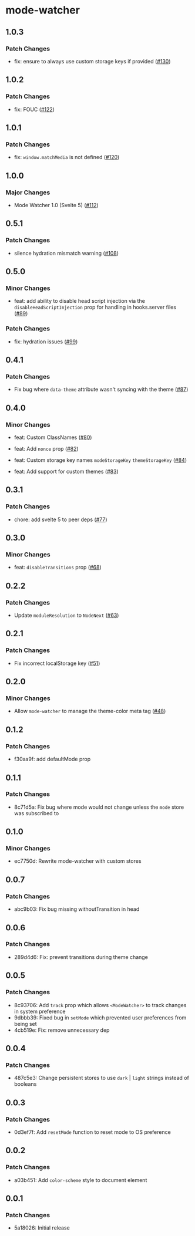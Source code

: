 # mode-watcher

## 1.0.3

### Patch Changes

- fix: ensure to always use custom storage keys if provided ([#130](https://github.com/svecosystem/mode-watcher/pull/130))

## 1.0.2

### Patch Changes

- fix: FOUC ([#122](https://github.com/svecosystem/mode-watcher/pull/122))

## 1.0.1

### Patch Changes

- fix: `window.matchMedia` is not defined ([#120](https://github.com/svecosystem/mode-watcher/pull/120))

## 1.0.0

### Major Changes

- Mode Watcher 1.0 (Svelte 5) ([#112](https://github.com/svecosystem/mode-watcher/pull/112))

## 0.5.1

### Patch Changes

- silence hydration mismatch warning ([#108](https://github.com/svecosystem/mode-watcher/pull/108))

## 0.5.0

### Minor Changes

- feat: add ability to disable head script injection via the `disableHeadScriptInjection` prop for handling in hooks.server files ([#89](https://github.com/svecosystem/mode-watcher/pull/89))

### Patch Changes

- fix: hydration issues ([#99](https://github.com/svecosystem/mode-watcher/pull/99))

## 0.4.1

### Patch Changes

- Fix bug where `data-theme` attribute wasn't syncing with the theme ([#87](https://github.com/svecosystem/mode-watcher/pull/87))

## 0.4.0

### Minor Changes

- feat: Custom ClassNames ([#80](https://github.com/svecosystem/mode-watcher/pull/80))

- feat: Add `nonce` prop ([#82](https://github.com/svecosystem/mode-watcher/pull/82))

- feat: Custom storage key names `modeStorageKey` `themeStorageKey` ([#84](https://github.com/svecosystem/mode-watcher/pull/84))

- feat: Add support for custom themes ([#83](https://github.com/svecosystem/mode-watcher/pull/83))

## 0.3.1

### Patch Changes

- chore: add svelte 5 to peer deps ([#77](https://github.com/svecosystem/mode-watcher/pull/77))

## 0.3.0

### Minor Changes

- feat: `disableTransitions` prop ([#68](https://github.com/svecosystem/mode-watcher/pull/68))

## 0.2.2

### Patch Changes

- Update `moduleResolution` to `NodeNext` ([#63](https://github.com/svecosystem/mode-watcher/pull/63))

## 0.2.1

### Patch Changes

- Fix incorrect localStorage key ([#51](https://github.com/svecosystem/mode-watcher/pull/51))

## 0.2.0

### Minor Changes

- Allow `mode-watcher` to manage the theme-color meta tag ([#48](https://github.com/svecosystem/mode-watcher/pull/48))

## 0.1.2

### Patch Changes

- f30aa9f: add defaultMode prop

## 0.1.1

### Patch Changes

- 8c71d5a: Fix bug where mode would not change unless the `mode` store was subscribed to

## 0.1.0

### Minor Changes

- ec7750d: Rewrite mode-watcher with custom stores

## 0.0.7

### Patch Changes

- abc9b03: Fix bug missing withoutTransition in head

## 0.0.6

### Patch Changes

- 289d4d6: Fix: prevent transitions during theme change

## 0.0.5

### Patch Changes

- 8c93706: Add `track` prop which allows `<ModeWatcher>` to track changes in system preference
- 9dbbb39: Fixed bug in `setMode` which prevented user preferences from being set
- 4cb519e: Fix: remove unnecessary dep

## 0.0.4

### Patch Changes

- 487c5e3: Change persistent stores to use `dark` | `light` strings instead of booleans

## 0.0.3

### Patch Changes

- 0d3ef7f: Add `resetMode` function to reset mode to OS preference

## 0.0.2

### Patch Changes

- a03b451: Add `color-scheme` style to document element

## 0.0.1

### Patch Changes

- 5a18026: Initial release
